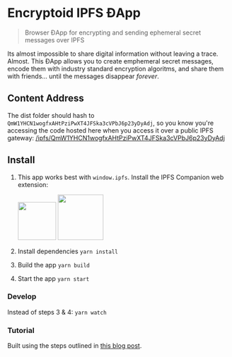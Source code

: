 # Encryptoid IPFS ĐApp

> Browser ĐApp for encrypting and sending ephemeral secret messages over IPFS

Its almost impossible to share digital information without leaving a trace. Almost. This ĐApp allows you to create emphemeral secret messages, encode them with industry standard encryption algoritms, and share them with friends... until the messages disappear _forever_.

## Content Address

The dist folder should hash to `QmW1YHCN1wogfxAHtPziPwXT4JFSka3cVPbJ6p23yDyAdj`, so you know you're accessing the code hosted here when you access it over a public IPFS gateway: [/ipfs/QmW1YHCN1wogfxAHtPziPwXT4JFSka3cVPbJ6p23yDyAdj](https://ipfs.carsonfarmer.com/ipfs/QmW1YHCN1wogfxAHtPziPwXT4JFSka3cVPbJ6p23yDyAdj)


## Install

1.  This app works best with `window.ipfs`. Install the IPFS Companion web extension:

    <a href="https://addons.mozilla.org/en-US/firefox/addon/ipfs-companion/" title="Get the add-on"><img width="86" src="https://blog.mozilla.org/addons/files/2015/11/AMO-button_1.png" /></a> <a href="https://chrome.google.com/webstore/detail/ipfs-companion/nibjojkomfdiaoajekhjakgkdhaomnch" title="Get the extension"><img width="103" src="https://developer.chrome.com/webstore/images/ChromeWebStore_BadgeWBorder_v2_206x58.png" /></a>

2.  Install dependencies `yarn install`
3.  Build the app `yarn build`
4.  Start the app `yarn start`

### Develop

Instead of steps 3 & 4: `yarn watch`

### Tutorial

Built using the steps outlined in [this blog post](https://medium.com/textileio/building-an-interplanetary-đapp-from-scratch-51f9b8be5a74).
